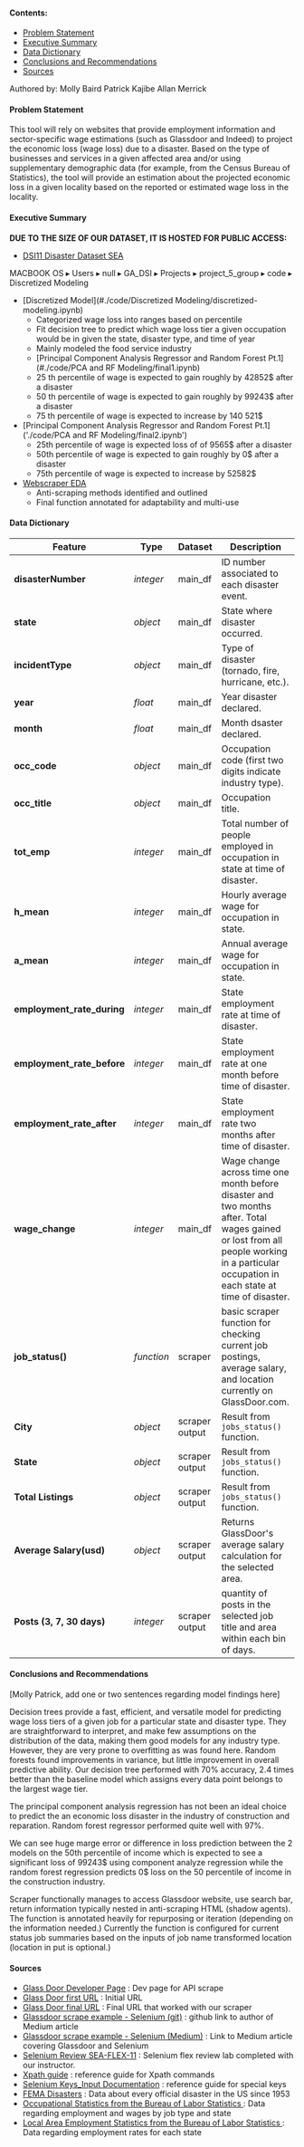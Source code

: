 #### Contents:
- [Problem Statement](#Problem-Statement)
- [Executive Summary](#Executive-Summary)
- [Data Dictionary](#Data-Dictionary)
- [Conclusions and Recommendations](#Conclusions-and-Recommendations)
- [Sources](#Sources)

Authored by:
Molly Baird
Patrick Kajibe
Allan Merrick

#### Problem Statement
This tool will rely on websites that provide employment information and sector-specific wage estimations (such as Glassdoor and Indeed) to project the economic loss (wage loss) due to a disaster. Based on the type of businesses and services in a given affected area and/or using supplementary demographic data (for example, from the Census Bureau of Statistics), the tool will provide an estimation about the projected economic loss in a given locality based on the reported or estimated wage loss in the locality.

#### Executive Summary
**DUE TO THE SIZE OF OUR DATASET, IT IS HOSTED FOR PUBLIC ACCESS:**
- [DSI11 Disaster Dataset SEA](https://drive.google.com/file/d/1x_OnbMtpY_N8TFhXFK-TMyL8HfDOO2HS/view?usp=sharing)


‎⁨MACBOOK OS⁩ ▸ ⁨Users⁩ ▸ ⁨null⁩ ▸ ⁨GA_DSI⁩ ▸ ⁨Projects⁩ ▸ ⁨project_5_group⁩ ▸ ⁨code⁩ ▸ ⁨Discretized Modeling⁩

- [Discretized Model](#./code/Discretized Modeling/discretized-modeling.ipynb)
  - Categorized wage loss into ranges based on percentile
  - Fit decision tree to predict which wage loss tier a given occupation would be in given the state, disaster type, and time of year
  - Mainly modeled the food service industry
  - [Principal Component Analysis Regressor and Random Forest Pt.1](#./code/PCA and RF Modeling/final1.ipynb)
  - 25 th  percentile of wage is expected to gain roughly by 42852$  after a disaster
  - 50 th percentile of  wage is expected to gain  roughly  by  99243$ after a disaster
  - 75 th percentile of wage  is expected to increase by 140 521$
- [Principal Component Analysis Regressor and Random Forest Pt.1]('./code/PCA and RF Modeling/final2.ipynb')
  - 25th  percentile of wage is expected loss of  of  9565$  after a disaster
  - 50th percentile of  wage is expected to gain  roughly  by  0$ after a disaster
  - 75th percentile of wage  is expected to increase by 52582$
- [Webscraper EDA](#.code/Webscraper/Glassdoor-Scrape-EDA-FINAL.ipynb)
  - Anti-scraping methods identified and outlined
  - Final function annotated for adaptability and multi-use




#### Data Dictionary
|Feature|Type|Dataset|Description|
|---|---|---|---|
|**disasterNumber**|*integer*|main_df|ID number associated to each disaster event.|
|**state**|*object*|main_df|State where disaster occurred.|
|**incidentType**|*object*|main_df|Type of disaster (tornado, fire, hurricane, etc.).|
|**year**|*float*|main_df|Year disaster declared.|
|**month**|*float*|main_df|Month dsaster declared.|
|**occ_code**|*object*|main_df|Occupation code (first two digits indicate industry type).|
|**occ_title**|*object*|main_df|Occupation title.|
|**tot_emp**|*integer*|main_df|Total number of people employed in occupation in state at time of disaster.|
|**h_mean**|*integer*|main_df|Hourly average wage for occupation in state.|
|**a_mean**|*integer*|main_df|Annual average wage for occupation in state.|
|**employment_rate_during**|*integer*|main_df|State employment rate at time of disaster.|
|**employment_rate_before**|*integer*|main_df|State employment rate at one month before time of disaster.|
|**employment_rate_after**|*integer*|main_df|State employment rate two months after time of disaster.|
|**wage_change**|*integer*|main_df|Wage change across time one month before disaster and two months after. Total wages gained or lost from all people working in a particular occupation in each state at time of disaster.|
|**job_status()**|*function*|scraper| basic scraper function for checking current job postings, average salary, and location currently on GlassDoor.com.
|**City**|*object*| scraper output | Result from `jobs_status()` function.
|**State**|*object*| scraper output | Result from `jobs_status()` function.
|**Total Listings**|*object*| scraper output | Result from `jobs_status()` function.
|**Average Salary(usd)**|*object* | scraper output | Returns GlassDoor's average salary calculation for the selected area.
|**Posts (3, 7, 30 days)**|*integer*| scraper output | quantity of posts in the selected job title and area within each bin of days.

#### Conclusions and Recommendations
[Molly Patrick, add one or two sentences regarding model findings here]

Decision trees provide a fast, efficient, and versatile model for predicting wage loss tiers of a given job for a particular state and disaster type. They are straightforward to interpret, and make few assumptions on the distribution of the data, making them good models for any industry type. However, they are very prone to overfitting as was found here. Random forests found improvements in variance, but little improvement in overall predictive ability. Our decision tree performed with 70% accuracy, 2.4 times better than the baseline model which assigns every data point belongs to the largest wage tier.

The principal component analysis regression has not been an ideal choice to predict the an economic loss disaster in the industry of construction and reparation. Random forest regressor performed quite well with 97%.

We can see huge marge error or  difference in loss prediction between the 2 models on the 50th percentile of income which  is expected to see a significant loss of 99243$  using component analyze regression while the random forest regression predicts 0$ loss on the 50 percentile of income in the construction industry.

Scraper functionally manages to access Glassdoor website, use search bar, return information typically nested in anti-scraping HTML (shadow agents). The function is annotated heavily for repurposing or iteration (depending on the information needed.) Currently the function is configured for current status job summaries based on the inputs of job name transformed location (location in put is optional.)


#### Sources
- [Glass Door Developer Page](https://www.glassdoor.com/developer/index.htm) : Dev page for API scrape
- [Glass Door first URL](https://www.glassdoor.com/Job/index.htm) : Initial URL
- [Glass Door final URL](https://www.glassdoor.com/Job/jobs.htm?suggestCount=0&suggestChosen=false&clickSource=searchBtn&typedKeyword=data+scientes&sc.keyword=data+scientest&locT=&locId=&jobType=) : Final URL that worked with our scraper
- [Glassdoor scrape example - Selenium (git)](https://github.com/arapfaik/scraping-glassdoor-selenium) : github link to author of Medium article
- [Glassdoor scrape example - Selenium (Medium)](https://medium.com/@jamievaron/to-anyone-who-has-lost-themselves-9c5e3049cb13) : Link to Medium article covering Glassdoor and Selenium
- [Selenium Review SEA-FLEX-11](https://git.generalassemb.ly/charles-rice/SEA-Flex-11/tree/master/08_week/selenium-webscraping) : Selenium flex review lab completed with our instructor.
- [Xpath guide](https://devhints.io/xpath) : reference guide for Xpath commands
- [Selenium Keys_Input Documentation](https://selenium-python.readthedocs.io/api.html) : reference guide for special keys
- [FEMA Disasters](https://www.fema.gov/openfema-dataset-disaster-declarations-summaries-v1) : Data about every official disaster in the US since 1953
- [Occupational Statistics from the Bureau of Labor Statistics ](https://www.bls.gov/oes/tables.htm) : Data regarding employment and wages by job type and state
- [Local Area Employment Statistics from the Bureau of Labor Statistics ](https://www.bls.gov/lau/rdscnp16.htm) : Data regarding employment rates for each state
